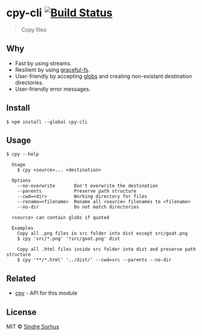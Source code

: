 # cpy-cli [![Build Status](https://travis-ci.org/sindresorhus/cpy-cli.svg?branch=master)](https://travis-ci.org/sindresorhus/cpy-cli)

> Copy files


## Why

- Fast by using streams.
- Resilient by using [graceful-fs](https://github.com/isaacs/node-graceful-fs).
- User-friendly by accepting [globs](https://github.com/sindresorhus/globby#globbing-patterns) and creating non-existant destination directories.
- User-friendly error messages.


## Install

```
$ npm install --global cpy-cli
```


## Usage

```
$ cpy --help

  Usage
    $ cpy <source>... <destination>

  Options
    --no-overwrite       Don't overwrite the destination
    --parents            Preserve path structure
    --cwd=<dir>          Working directory for files
    --rename=<filename>  Rename all <source> filenames to <filename>
    --no-dir             Do not match directories

  <source> can contain globs if quoted

  Examples
    Copy all .png files in src folder into dist except src/goat.png
    $ cpy 'src/*.png' '!src/goat.png' dist

    Copy all .html files inside src folder into dist and preserve path structure
    $ cpy '**/*.html' '../dist/' --cwd=src --parents --no-dir
```


## Related

- [cpy](https://github.com/sindresorhus/cpy) - API for this module


## License

MIT © [Sindre Sorhus](https://sindresorhus.com)
